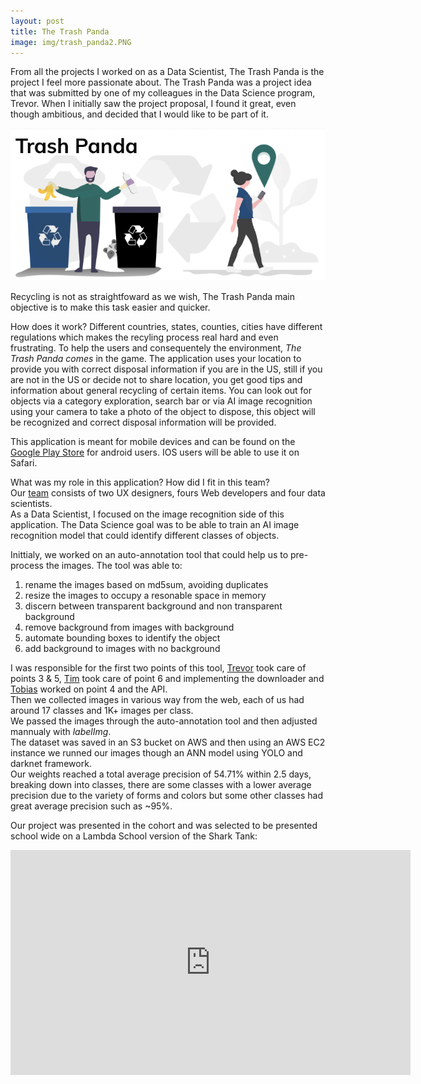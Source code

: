 ```yaml
---
layout: post
title: The Trash Panda
image: img/trash_panda2.PNG
---
```


From all the projects I worked on as a Data Scientist, The Trash Panda is the project I feel more passionate about.
The Trash Panda was a project idea that was submitted by one of my colleagues in the Data Science program, Trevor. When I initially saw the project proposal, I found it great, even though ambitious, and decided that I would like to be part of it.

![](img/trash_panda.PNG)

Recycling is not as straightfoward as we wish, The Trash Panda main objective is to make this task easier and quicker.

How does it work?
Different countries, states, counties, cities have different regulations which makes the recyling process real hard and even frustrating. 
To help the users and consequentely the environment, *The Trash Panda comes* in the game. 
The application uses your location to provide you with correct disposal information if you are in the US, still if you are not in the US or decide not to share location, you get good tips and information about general recycling of certain items.
You can look out for objects via a category exploration, search bar or via AI image recognition using your camera to take a photo of the object to dispose, this object will be recognized and correct disposal information will be provided. 

This application is meant for mobile devices and can be found on the <a href="https://play.google.com/store/apps/details?id=com.thetrashpanda.twa" target="_blank">Google Play Store</a> for android users. 
IOS users will be able to use it on Safari.

What was my role in this application? How did I fit in this team?  
Our <a href="https://thetrashpanda.com/splash/team" target="_blank">team</a> consists of two UX designers, fours Web developers and four data scientists.   
As a Data Scientist, I focused on the image recognition side of this application. The Data Science goal was to be able to train an AI image recognition model that could identify different classes of objects.

Inittialy, we worked on an auto-annotation tool that could help us to pre-process the images. 
The tool was able to: 
1. rename the images based on md5sum, avoiding duplicates
2. resize the images to occupy a resonable space in memory
3. discern between transparent background and non transparent background
4. remove background from images with background
5. automate bounding boxes to identify the object
6. add background to images with no background

I was responsible for the first two points of this tool, <a href="https://tclack88.github.io" target="_blank">Trevor</a> took care of points 3 & 5, <a href="https://www.gamesbytim.com/p/home.html" target="_blank">Tim</a> took care of point 6 and implementing the downloader and <a href="https://tobias.fyi/" target="_blank">Tobias</a> worked on point 4 and the API.   
Then we collected images in various way from the web, each of us had around 17 classes and 1K+ images per class.  
We passed the images through the auto-annotation tool and then adjusted mannualy with *labelImg*.  
The dataset was saved in an S3 bucket on AWS and then using an AWS EC2 instance we runned our images though an ANN model using YOLO and darknet framework.  
Our weights reached a total  average precision of 54.71% within 2.5 days, breaking down into classes, there are some classes with a lower average precision due to the variety of forms and colors but some other classes had great average precision such as ~95%.  

Our project was presented in the cohort and was selected to be presented school wide on a Lambda School version of the Shark Tank:  
<iframe width="640" height="360" src="https://www.youtube.com/embed/7g_kUKm5QIY?start=1365" frameborder="0" allow="accelerometer; autoplay; encrypted-media; gyroscope; picture-in-picture" allowfullscreen></iframe>




